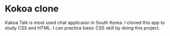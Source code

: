 # Kokoa clone

Kakoa Talk is most used chat applicaion in South Korea. I cloned this app to study CSS and HTML. I can practice basic CSS skill by doing this project.

